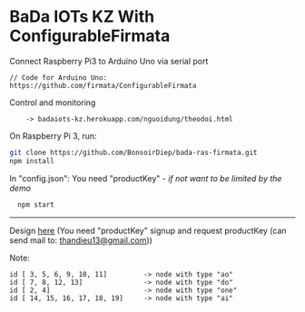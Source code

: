 # BaDa IOTs KZ With ConfigurableFirmata

Connect Raspberry Pi3 to Arduino Uno via serial port

	// Code for Arduino Uno: https://github.com/firmata/ConfigurableFirmata
	
Control and monitoring
```text
	-> badaiots-kz.herokuapp.com/nguoidung/theodoi.html
```

On Raspberry Pi 3, run:

  ```bash
  git clone https://github.com/BonsoirDiep/bada-ras-firmata.git
  npm install
  ```

In "config.json": You need "productKey" - *if not want to be limited by the demo*
```bash
  npm start
```
***
Design [here](https://badaiots-kz.herokuapp.com/nguoidung/thietke.html) (You need "productKey" signup and request productKey (can send mail to: thandieu13@gmail.com))

Note:
```text
id [ 3, 5, 6, 9, 10, 11]         -> node with type "ao"
id [ 7, 8, 12, 13]               -> node with type "do"
id [ 2, 4]                       -> node with type "one"
id [ 14, 15, 16, 17, 18, 19]     -> node with type "ai"
```